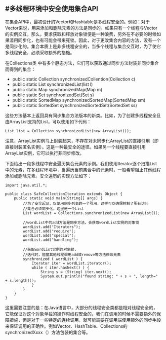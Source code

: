 #多线程环境中安全使用集合API
---

在集合API中，最初设计的Vector和Hashtable是多线程安全的。例如：对于Vector来说，用来添加和删除元素的方法是同步的。如果只有一个线程与Vector的实例交互，那么，要求获取和释放对象锁便是一种浪费，另外在不必要的时候如果滥用同步化，也有可能会带来死锁。因此，对于更改集合内容的方法，没有一个是同步化的。集合本质上是非多线程安全的，当多个线程与集合交互时，为了使它多线程安全，必须采取额外的措施。

在Collections类 中有多个静态方法，它们可以获取通过同步方法封装非同步集合而得到的集合：

* public static Collection synchronizedCollention(Collection c)
* public static List synchronizedList(list l)
* public static Map synchronizedMap(Map m)
* public static Set synchronizedSet(Set s)
* public static SortedMap synchronizedSortedMap(SortedMap sm)
* public static SortedSet synchronizedSortedSet(SortedSet ss)


这些方法基本上返回具有同步集合方法版本的新类。比如，为了创建多线程安全且由ArrayList支持的List，可以使用如下代码：

```
List list = Collection.synchronizedList(new ArrayList());
```

注意，ArrayList实例马上封装起来，不存在对未同步化ArrayList的直接引用（即直接封装匿名实例）。这是一种最安全的途径。如果另一个线程要直接引用ArrayList实例，它可以执行非同步修改。

下面给出一段多线程中安全遍历集合元素的示例。我们使用Iterator逐个扫描List中的元素，在多线程环境中，当遍历当前集合中的元素时，一般希望阻止其他线程添加或删除元素。安全遍历的实现方法如下：

```
import java.util.*;  
  
public class SafeCollectionIteration extends Object {  
    public static void main(String[] args) {  
        //为了安全起见，仅使用同步列表的一个引用，这样可以确保控制了所有访问  
        //集合必须同步化，这里是一个List  
        List wordList = Collections.synchronizedList(new ArrayList());  
  
        //wordList中的add方法是同步方法，会获取wordList实例的对象锁  
        wordList.add("Iterators");  
        wordList.add("require");  
        wordList.add("special");  
        wordList.add("handling");  
  
        //获取wordList实例的对象锁，  
        //迭代时，阻塞其他线程调用add或remove等方法修改元素  
        synchronized ( wordList ) {  
            Iterator iter = wordList.iterator();  
            while ( iter.hasNext() ) {  
                String s = (String) iter.next();  
                System.out.println("found string: " + s + ", length=" + s.length());  
            }  
        }  
    }  
}  
```

这里需要注意的是：在Java语言中，大部分的线程安全类都是相对线程安全的，它能保证对这个对象单独的操作时线程安全的，我们在调用的时候不需要额外的保障措施，但是对于一些特定的连续调用，就可能需要在调用端使用额外的同步手段来保证调用的正确性。例如Vector、HashTable、Collections的synchronizedXxxx（）方法包装的集合等。